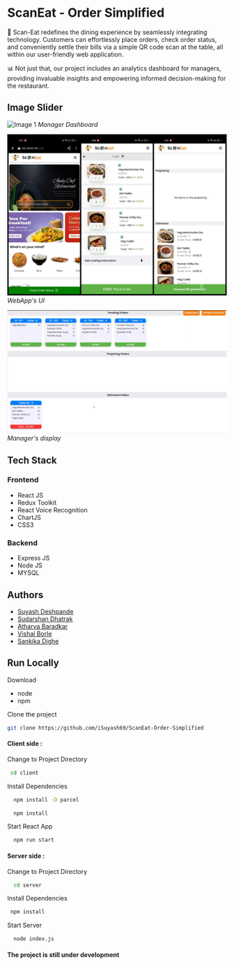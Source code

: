 # ScanEat - Order Simplified 

🚀 Scan-Eat redefines the dining experience by seamlessly integrating technology. Customers can effortlessly place orders, check order status, and conveniently settle their bills via a simple QR code scan at the table, all within our user-friendly web application.

📊 Not just that, our project includes an analytics dashboard for managers, providing invaluable insights and empowering informed decision-making for the restaurant.

## Image Slider

![Image 1](https://raw.githubusercontent.com/iSuyash69/ScanEat-Order-Simplified/main/assets/images/userPages.jpg)
*Manager Dashboard*

![Image 2](/assets/images/userPages.jpg)
*WebApp's UI*

![Image 3](/assets/images/managerDisplay.png)
*Manager's display*

## Tech Stack

### Frontend       

- React JS
- Redux Toolkit
- React Voice Recognition
- ChartJS
- CSS3

### Backend

- Express JS
- Node JS
- MYSQL

## Authors

- [Suyash Deshpande](https://github.com/iSuyash69)
- [Sudarshan Dhatrak](https://www.linkedin.com/in/sudarshan-dhatrak-1136b1244/)
- [Atharva Baradkar](https://www.linkedin.com/in/atharva-baradkar-082004293/)
- [Vishal Borle](https://www.linkedin.com/in/vishal-borle-70351020a/)
- [Sankika Dighe](https://www.linkedin.com/in/sanika-dighe-492370246/)

## Run Locally

Download 

- node
- npm

Clone the project 

```bash
git clone https://github.com/iSuyash69/ScanEat-Order-Simplified
```

#### Client side  :

Change to Project Directory

```bash
 cd client
```

Install Dependencies

```bash
  npm install -D parcel
```
```bash
  npm install
```

Start React App

```bash
  npm run start
```

#### Server side :

Change to Project Directory 

```bash
  cd server
```

Install Dependencies

```bash
 npm install
```

Start Server

```bash
  node index.js
```

#### The project is still under development 

